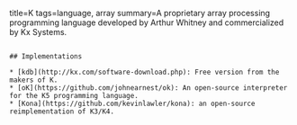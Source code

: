 title=K
tags=language, array
summary=A proprietary array processing programming language developed by Arthur Whitney and commercialized by Kx Systems.
~~~~~~

## Implementations

* [kdb](http://kx.com/software-download.php): Free version from the makers of K.
* [oK](https://github.com/johnearnest/ok): An open-source interpreter for the K5 programming language.
* [Kona](https://github.com/kevinlawler/kona): an open-source reimplementation of K3/K4.

